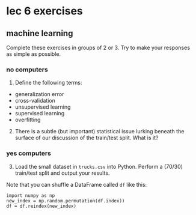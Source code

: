 <!-- author: Jason Dolatshahi -->

# lec 6 exercises
## machine learning

Complete these exercises in groups of 2 or 3. Try to make your responses as
simple as possible.

### no computers

1) Define the following terms:
- generalization error
- cross-validation
- unsupervised learning
- supervised learning
- overfitting

2) There is a subtle (but important) statistical issue lurking beneath the
surface of our discussion of the train/test split. What is it?

### yes computers

3) Load the small dataset in `trucks.csv` into Python. Perform a (70/30) train/test
split and output your results.

Note that you can shuffle a DataFrame called `df` like this:  

    import numpy as np
    new_index = np.random.permutation(df.index))   
    df = df.reindex(new_index)
